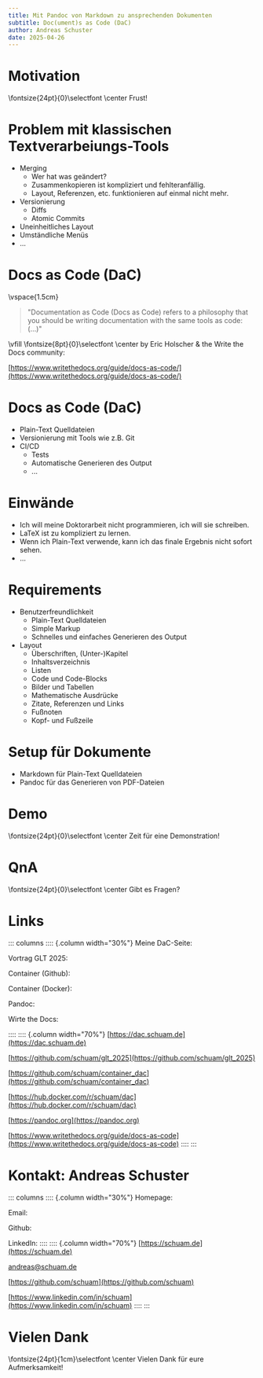 ```yaml
---
title: Mit Pandoc von Markdown zu ansprechenden Dokumenten
subtitle: Doc(ument)s as Code (DaC)
author: Andreas Schuster
date: 2025-04-26
---
```


# Motivation

\fontsize{24pt}{0}\selectfont
\center
Frust!


# Problem mit klassischen Textverarbeiungs-Tools

- Merging
  - Wer hat was geändert?
  - Zusammenkopieren ist kompliziert und fehlteranfällig.
  - Layout, Referenzen, etc. funktionieren auf einmal nicht mehr.
- Versionierung
  - Diffs
  - Atomic Commits
- Uneinheitliches Layout
- Umständliche Menüs
- ...


# Docs as Code (DaC)

\vspace{1.5cm}
> "Documentation as Code (Docs as Code) refers to a philosophy that you should
> be writing documentation with the same tools as code: (...)"


\vfill
\fontsize{8pt}{0}\selectfont
\center
by Eric Holscher & the Write the Docs community:

[https://www.writethedocs.org/guide/docs-as-code/](https://www.writethedocs.org/guide/docs-as-code/)


# Docs as Code (DaC)

- Plain-Text Quelldateien
- Versionierung mit Tools wie z.B. Git
- CI/CD
  - Tests
  - Automatische Generieren des Output
  - ...


# Einwände

- Ich will meine Doktorarbeit nicht programmieren, ich will sie schreiben.
- LaTeX ist zu kompliziert zu lernen.
- Wenn ich Plain-Text verwende, kann ich das finale Ergebnis nicht sofort
  sehen.
- ...


# Requirements

- Benutzerfreundlichkeit
  - Plain-Text Quelldateien
  - Simple Markup
  - Schnelles und einfaches Generieren des Output
- Layout
  - Überschriften, (Unter-)Kapitel
  - Inhaltsverzeichnis
  - Listen
  - Code und Code-Blocks
  - Bilder und Tabellen
  - Mathematische Ausdrücke
  - Zitate, Referenzen und Links
  - Fußnoten
  - Kopf- und Fußzeile


# Setup für Dokumente

- Markdown für Plain-Text Quelldateien
- Pandoc für das Generieren von PDF-Dateien


# Demo

\fontsize{24pt}{0}\selectfont
\center
Zeit für eine Demonstration!


# QnA

\fontsize{24pt}{0}\selectfont
\center
Gibt es Fragen?


# Links

::: columns
:::: {.column width="30%"}
Meine DaC-Seite:

Vortrag GLT 2025:

Container (Github):

Container (Docker):

Pandoc:

Wirte the Docs:

::::
:::: {.column width="70%"}
[https://dac.schuam.de](https://dac.schuam.de)

[https://github.com/schuam/glt_2025](https://github.com/schuam/glt_2025)

[https://github.com/schuam/container_dac](https://github.com/schuam/container_dac)

[https://hub.docker.com/r/schuam/dac](https://hub.docker.com/r/schuam/dac)

[https://pandoc.org](https://pandoc.org)

[https://www.writethedocs.org/guide/docs-as-code](https://www.writethedocs.org/guide/docs-as-code)
::::
:::


# Kontakt: Andreas Schuster

::: columns
:::: {.column width="30%"}
Homepage:

Email:

Github:

LinkedIn:
::::
:::: {.column width="70%"}
[https://schuam.de](https://schuam.de)

[andreas@schuam.de](mailto:andreas@schuam.de)

[https://github.com/schuam](https://github.com/schuam)

[https://www.linkedin.com/in/schuam](https://www.linkedin.com/in/schuam)
::::
:::


# Vielen Dank

\fontsize{24pt}{1cm}\selectfont
\center
Vielen Dank für eure Aufmerksamkeit!


